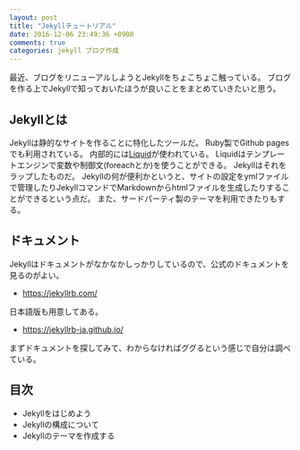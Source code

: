 ```yaml
---
layout: post
title: "Jekyllチュートリアル"
date: 2016-12-06 23:49:36 +0900
comments: true
categories: jekyll ブログ作成
---
```


最近、ブログをリニューアルしようとJekyllをちょこちょこ触っている。
ブログを作る上でJekyllで知っておいたほうが良いことをまとめていきたいと思う。

## Jekyllとは

Jekyllは静的なサイトを作ることに特化したツールだ。
Ruby製でGithub pagesでも利用されている。
内部的には[Liquid](https://github.com/Shopify/liquid/wiki)が使われている。
Liquidはテンプレートエンジンで変数や制御文(foreachとか)を使うことができる。
Jekyllはそれをラップしたものだ。
Jekyllの何が便利かというと、サイトの設定をymlファイルで管理したりJekyllコマンドでMarkdownからhtmlファイルを生成したりすることができるという点だ。
また、サードパーティ製のテーマを利用できたりもする。

## ドキュメント

Jekyllはドキュメントがなかなかしっかりしているので、公式のドキュメントを見るのがよい。
* https://jekyllrb.com/

日本語版も用意してある。
* https://jekyllrb-ja.github.io/

まずドキュメントを探してみて、わからなければググるという感じで自分は調べている。

## 目次

* Jekyllをはじめよう
* Jekyllの構成について
* Jekyllのテーマを作成する
